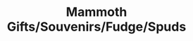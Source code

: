 ---
title: "Mammoth Gifts/Souvenirs/Fudge/Spuds"
url: /alamosa/mammoth-gifts-souvenirs-fudge-spuds/
shop: gift
---